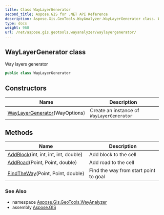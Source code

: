 ```yaml
---
title: Class WayLayerGenerator
second_title: Aspose.GIS for .NET API Reference
description: Aspose.Gis.GeoTools.WayAnalyzer.WayLayerGenerator class. Way layers generator
type: docs
weight: 960
url: /net/aspose.gis.geotools.wayanalyzer/waylayergenerator/
---
```

## WayLayerGenerator class

Way layers generator

```csharp
public class WayLayerGenerator
```

## Constructors

| Name | Description |
| --- | --- |
| [WayLayerGenerator](waylayergenerator/)(WayOptions) | Create an instance of `WayLayerGenerator` |

## Methods

| Name | Description |
| --- | --- |
| [AddBlock](../../aspose.gis.geotools.wayanalyzer/waylayergenerator/addblock/)(int, int, int, int, double) | Add block to the cell |
| [AddRoad](../../aspose.gis.geotools.wayanalyzer/waylayergenerator/addroad/)(Point, Point, double) | Add road to the cell |
| [FindTheWay](../../aspose.gis.geotools.wayanalyzer/waylayergenerator/findtheway/)(Point, Point, double) | Find the way from start point to goal |

### See Also

* namespace [Aspose.Gis.GeoTools.WayAnalyzer](../../aspose.gis.geotools.wayanalyzer/)
* assembly [Aspose.GIS](../../)


